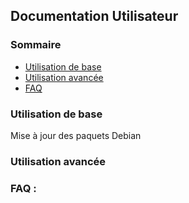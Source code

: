 ## Documentation Utilisateur

### Sommaire
- [Utilisation de base]()
- [Utilisation avancée]()
- [FAQ]()

### Utilisation de base

 Mise à jour des paquets Debian


### Utilisation avancée


### FAQ :
